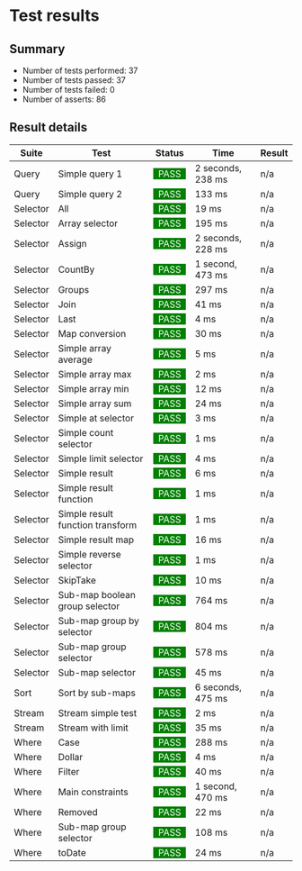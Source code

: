# Test results

## Summary

* Number of tests performed: 37
* Number of tests passed: 37
* Number of tests failed: 0
* Number of asserts: 86
## Result details

| Suite | Test | Status | Time | Result       |
|-------|------|--------|------|--------------|
|Query | Simple query 1 | <span style="background-color: green; color: white">&nbsp;&nbsp;PASS&nbsp;&nbsp;</span> | 2 seconds, 238 ms | n/a |
|Query | Simple query 2 | <span style="background-color: green; color: white">&nbsp;&nbsp;PASS&nbsp;&nbsp;</span> | 133 ms | n/a |
|Selector | All | <span style="background-color: green; color: white">&nbsp;&nbsp;PASS&nbsp;&nbsp;</span> | 19 ms | n/a |
|Selector | Array selector | <span style="background-color: green; color: white">&nbsp;&nbsp;PASS&nbsp;&nbsp;</span> | 195 ms | n/a |
|Selector | Assign | <span style="background-color: green; color: white">&nbsp;&nbsp;PASS&nbsp;&nbsp;</span> | 2 seconds, 228 ms | n/a |
|Selector | CountBy | <span style="background-color: green; color: white">&nbsp;&nbsp;PASS&nbsp;&nbsp;</span> | 1 second, 473 ms | n/a |
|Selector | Groups | <span style="background-color: green; color: white">&nbsp;&nbsp;PASS&nbsp;&nbsp;</span> | 297 ms | n/a |
|Selector | Join | <span style="background-color: green; color: white">&nbsp;&nbsp;PASS&nbsp;&nbsp;</span> | 41 ms | n/a |
|Selector | Last | <span style="background-color: green; color: white">&nbsp;&nbsp;PASS&nbsp;&nbsp;</span> | 4 ms | n/a |
|Selector | Map conversion | <span style="background-color: green; color: white">&nbsp;&nbsp;PASS&nbsp;&nbsp;</span> | 30 ms | n/a |
|Selector | Simple array average | <span style="background-color: green; color: white">&nbsp;&nbsp;PASS&nbsp;&nbsp;</span> | 5 ms | n/a |
|Selector | Simple array max | <span style="background-color: green; color: white">&nbsp;&nbsp;PASS&nbsp;&nbsp;</span> | 2 ms | n/a |
|Selector | Simple array min | <span style="background-color: green; color: white">&nbsp;&nbsp;PASS&nbsp;&nbsp;</span> | 12 ms | n/a |
|Selector | Simple array sum | <span style="background-color: green; color: white">&nbsp;&nbsp;PASS&nbsp;&nbsp;</span> | 24 ms | n/a |
|Selector | Simple at selector | <span style="background-color: green; color: white">&nbsp;&nbsp;PASS&nbsp;&nbsp;</span> | 3 ms | n/a |
|Selector | Simple count selector | <span style="background-color: green; color: white">&nbsp;&nbsp;PASS&nbsp;&nbsp;</span> | 1 ms | n/a |
|Selector | Simple limit selector | <span style="background-color: green; color: white">&nbsp;&nbsp;PASS&nbsp;&nbsp;</span> | 4 ms | n/a |
|Selector | Simple result | <span style="background-color: green; color: white">&nbsp;&nbsp;PASS&nbsp;&nbsp;</span> | 6 ms | n/a |
|Selector | Simple result function | <span style="background-color: green; color: white">&nbsp;&nbsp;PASS&nbsp;&nbsp;</span> | 1 ms | n/a |
|Selector | Simple result function transform | <span style="background-color: green; color: white">&nbsp;&nbsp;PASS&nbsp;&nbsp;</span> | 1 ms | n/a |
|Selector | Simple result map | <span style="background-color: green; color: white">&nbsp;&nbsp;PASS&nbsp;&nbsp;</span> | 16 ms | n/a |
|Selector | Simple reverse selector | <span style="background-color: green; color: white">&nbsp;&nbsp;PASS&nbsp;&nbsp;</span> | 1 ms | n/a |
|Selector | SkipTake | <span style="background-color: green; color: white">&nbsp;&nbsp;PASS&nbsp;&nbsp;</span> | 10 ms | n/a |
|Selector | Sub-map boolean group selector | <span style="background-color: green; color: white">&nbsp;&nbsp;PASS&nbsp;&nbsp;</span> | 764 ms | n/a |
|Selector | Sub-map group by selector | <span style="background-color: green; color: white">&nbsp;&nbsp;PASS&nbsp;&nbsp;</span> | 804 ms | n/a |
|Selector | Sub-map group selector | <span style="background-color: green; color: white">&nbsp;&nbsp;PASS&nbsp;&nbsp;</span> | 578 ms | n/a |
|Selector | Sub-map selector | <span style="background-color: green; color: white">&nbsp;&nbsp;PASS&nbsp;&nbsp;</span> | 45 ms | n/a |
|Sort | Sort by sub-maps | <span style="background-color: green; color: white">&nbsp;&nbsp;PASS&nbsp;&nbsp;</span> | 6 seconds, 475 ms | n/a |
|Stream | Stream simple test | <span style="background-color: green; color: white">&nbsp;&nbsp;PASS&nbsp;&nbsp;</span> | 2 ms | n/a |
|Stream | Stream with limit | <span style="background-color: green; color: white">&nbsp;&nbsp;PASS&nbsp;&nbsp;</span> | 35 ms | n/a |
|Where | Case | <span style="background-color: green; color: white">&nbsp;&nbsp;PASS&nbsp;&nbsp;</span> | 288 ms | n/a |
|Where | Dollar | <span style="background-color: green; color: white">&nbsp;&nbsp;PASS&nbsp;&nbsp;</span> | 4 ms | n/a |
|Where | Filter | <span style="background-color: green; color: white">&nbsp;&nbsp;PASS&nbsp;&nbsp;</span> | 40 ms | n/a |
|Where | Main constraints | <span style="background-color: green; color: white">&nbsp;&nbsp;PASS&nbsp;&nbsp;</span> | 1 second, 470 ms | n/a |
|Where | Removed | <span style="background-color: green; color: white">&nbsp;&nbsp;PASS&nbsp;&nbsp;</span> | 22 ms | n/a |
|Where | Sub-map group selector | <span style="background-color: green; color: white">&nbsp;&nbsp;PASS&nbsp;&nbsp;</span> | 108 ms | n/a |
|Where | toDate | <span style="background-color: green; color: white">&nbsp;&nbsp;PASS&nbsp;&nbsp;</span> | 24 ms | n/a |
